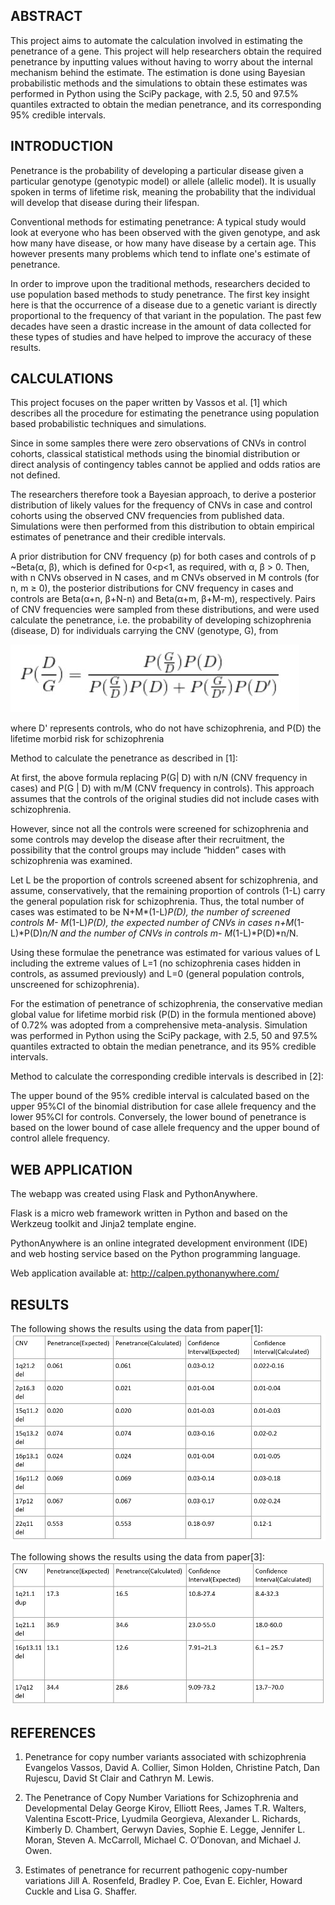 ## ABSTRACT

This project aims to automate the calculation involved in estimating the penetrance of a gene. This project will help researchers obtain the required penetrance by inputting values without having to worry about the internal mechanism behind the estimate.
The estimation is done using Bayesian probabilistic methods and the simulations to obtain these estimates was performed in Python using the SciPy package, with 2.5, 50 and 97.5% quantiles extracted to obtain the median penetrance, and its corresponding 95% credible intervals.

## INTRODUCTION

Penetrance is the probability of developing a particular disease given a particular genotype (genotypic model) or allele (allelic model). It is usually spoken in terms of lifetime risk, meaning the probability that the individual will develop that disease during their lifespan.
 
Conventional methods for estimating penetrance:
A typical study would look at everyone who has been observed with the given genotype, and ask how many have disease, or how many have disease by a certain age. This however presents many problems which tend to inflate one's estimate of penetrance.
 
In order to improve upon the traditional methods, researchers decided to use population based methods to study penetrance. The first key insight here is that the occurrence of a disease due to a genetic variant is directly proportional to the frequency of that variant in the population. The past few decades have seen a drastic increase in the amount of data collected for these types of studies and have helped to improve the accuracy of these results.

## CALCULATIONS

This project focuses on the paper written by Vassos et al. [1]  which describes all the procedure for estimating the penetrance using population based probabilistic techniques and simulations.

Since in some samples there were zero observations of CNVs in control cohorts, classical statistical methods using the binomial distribution or direct analysis of contingency tables cannot be applied and odds ratios are not defined.

 The researchers therefore took a Bayesian approach, to derive a posterior distribution of likely values for the frequency of CNVs in case and control cohorts using the observed CNV frequencies from published data. Simulations were then performed from this distribution to obtain empirical estimates of penetrance and their credible intervals.

A prior distribution for CNV frequency (p) for both cases and controls of p ~Beta(α, β), which is defined for 0<p<1, as required, with α, β > 0. Then, with n CNVs observed in N cases, and m CNVs observed in M controls (for n, m ≥ 0), the posterior distributions for CNV frequency in cases and controls are Beta(α+n, β+N-n) and Beta(α+m, β+M-m), respectively. Pairs of CNV frequencies were sampled from these distributions, and were used calculate the penetrance, i.e. the probability of developing schizophrenia (disease, D) for individuals carrying the CNV (genotype, G), from

![Results](/images/Bayes_Formula.jpg)

where D' represents controls, who do not have schizophrenia, and P(D) the lifetime morbid risk for schizophrenia

Method to calculate the penetrance as described in [1]:

At first, the above formula replacing P(G| D) with n/N (CNV frequency in
cases) and P(G | D) with m/M (CNV frequency in controls). This approach assumes that
the controls of the original studies did not include cases with schizophrenia.

 However, since not all the controls were screened for schizophrenia and some controls may develop the disease after their recruitment, the possibility that the control groups may include “hidden” cases with schizophrenia was examined.

 Let L be the proportion of controls screened absent for schizophrenia, and assume, conservatively, that the remaining proportion of controls (1-L) carry the general population risk for schizophrenia. Thus, the total number of cases was estimated to be N+M*(1-L)*P(D), the number of screened controls M- M*(1-L)*P(D), the expected number of CNVs in cases n+M*(1-L)*P(D)*n/N and the number of CNVs in controls m- M*(1-L)*P(D)*n/N.

 Using these formulae the penetrance was estimated for various values of L including the extreme values of L=1 (no schizophrenia cases hidden in controls, as assumed previously) and L=0 (general population controls, unscreened for schizophrenia).

For the estimation of penetrance of schizophrenia, the conservative median global value for lifetime morbid risk (P(D) in the formula mentioned above) of 0.72% was adopted from a comprehensive meta-analysis. Simulation was performed in Python using the SciPy package, with 2.5, 50 and 97.5% quantiles extracted to obtain the median penetrance, and its 95% credible intervals.

Method to calculate the corresponding credible intervals is described in [2]:

The upper bound of the 95% credible interval is calculated based on the upper 95%CI of the binomial distribution for case allele frequency and the lower 95%CI for controls. Conversely, the lower bound of penetrance is based on the lower bound of case allele frequency and the upper bound of control allele frequency.

## WEB APPLICATION

The webapp was created using Flask and PythonAnywhere.
 
Flask is a micro web framework written in Python and based on the Werkzeug toolkit and Jinja2 template engine.
 
PythonAnywhere is an online integrated development environment (IDE) and web hosting service based on the Python programming language.

Web application available at: http://calpen.pythonanywhere.com/


## RESULTS

The following shows the results using the data from paper[1]:
![Results](/images/Results1.jpg)
 
The following shows the results using the data from paper[3]:
![Results](/images/Results2.jpg)


## REFERENCES


1.	Penetrance for copy number variants associated with schizophrenia
Evangelos Vassos, David A. Collier, Simon Holden, Christine Patch, Dan Rujescu, David St Clair and Cathryn M. Lewis.

2.	The Penetrance of Copy Number Variations for Schizophrenia and Developmental Delay
George Kirov, Elliott Rees, James T.R. Walters, Valentina Escott-Price, Lyudmila Georgieva, Alexander L. Richards, Kimberly D. Chambert, Gerwyn Davies, Sophie E. Legge, Jennifer L. Moran, Steven A. McCarroll, Michael C. O’Donovan, and Michael J. Owen.

3.	Estimates of penetrance for recurrent pathogenic copy-number variations
Jill A. Rosenfeld, Bradley P. Coe, Evan E. Eichler, Howard Cuckle and Lisa G. Shaffer.





